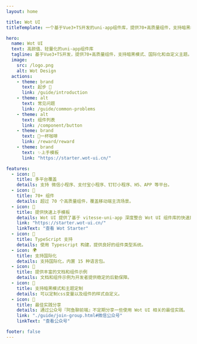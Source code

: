 ```yaml
---
layout: home

title: Wot UI
titleTemplate: 一个基于Vue3+TS开发的uni-app组件库，提供70+高质量组件，支持暗黑模式、国际化和自定义主题。

hero:
  name: Wot UI
  text: 高颜值、轻量化的uni-app组件库
  tagline: 基于Vue3+TS开发，提供70+高质量组件，支持暗黑模式、国际化和自定义主题。
  image:
    src: /logo.png
    alt: Wot Design
  actions:
    - theme: brand
      text: 起步 🚀
      link: /guide/introduction
    - theme: alt
      text: 常见问题
      link: /guide/common-problems
    - theme: alt
      text: 组件列表
      link: /component/button
    - theme: brand
      text: 🥤一杯咖啡
      link: /reward/reward
    - theme: brand
      text: ✨上手模板
      link: "https://starter.wot-ui.cn/"

features:
  - icon: 🎯
    title: 多平台覆盖
    details: 支持 微信小程序、支付宝小程序、钉钉小程序、H5、APP 等平台。
  - icon: 🚀
    title: 70+ 组件
    details: 超过 70 个高质量组件，覆盖移动端主流场景。
  - icon: 💖
    title: 提供快速上手模板
    details: Wot UI 提供了基于 vitesse-uni-app 深度整合 Wot UI 组件库的快速启动模板。
    link: "https://starter.wot-ui.cn/"
    linkText: "查看 Wot Starter"
  - icon: 💪
    title: TypeScript 支持
    details: 使用 Typescript 构建，提供良好的组件类型系统。
  - icon: 🌍
    title: 支持国际化
    details: 支持国际化，内置 15 种语言包。
  - icon: 📖
    title: 提供丰富的文档和组件示例
    details: 文档和组件示例为开发者提供稳定的后勤保障。
  - icon: 🍭
    title: 支持暗黑模式和主题定制
    details: 可以定制css变量以及组件的样式自定义。
  - icon: 🍿
    title: 最佳实践分享
    details: 通过公众号『阿鱼聊前端』不定期分享一些使用 Wot UI 相关的最佳实践。
    link: "./guide/join-group.html#微信公众号"
    linkText: "查看公众号"

footer: false
---
```



